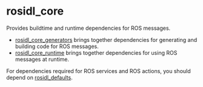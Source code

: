 # rosidl_core

Provides buildtime and runtime dependencies for ROS messages.

- [rosidl\_core\_generators](rosidl_core_generators/README.md) brings together dependencies for generating and building code for ROS messages.
- [rosidl\_core\_runtime](rosidl_core_runtime/README.md) brings together dependencies for using ROS messages at runtime.

For dependencies required for ROS services and ROS actions, you should depend on [rosidl_defaults](https://github.com/ros2/rosidl_defaults).
